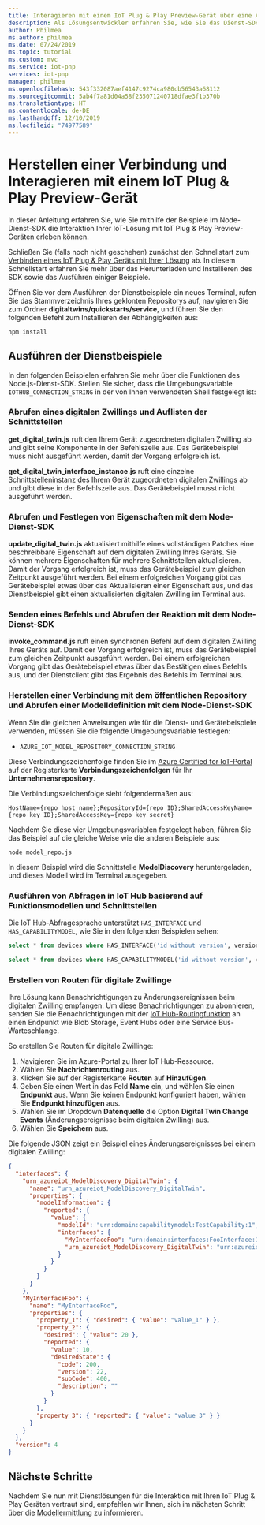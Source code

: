 ```yaml
---
title: Interagieren mit einem IoT Plug & Play Preview-Gerät über eine Azure IoT-Lösung | Microsoft-Dokumentation
description: Als Lösungsentwickler erfahren Sie, wie Sie das Dienst-SDK zum Interagieren mit IoT Plug & Play-Geräten verwenden.
author: Philmea
ms.author: philmea
ms.date: 07/24/2019
ms.topic: tutorial
ms.custom: mvc
ms.service: iot-pnp
services: iot-pnp
manager: philmea
ms.openlocfilehash: 543f332087aef4147c9274ca980cb56543a68112
ms.sourcegitcommit: 5ab4f7a81d04a58f235071240718dfae3f1b370b
ms.translationtype: HT
ms.contentlocale: de-DE
ms.lasthandoff: 12/10/2019
ms.locfileid: "74977589"
---
```

# <a name="connect-to-and-interact-with-an-iot-plug-and-play-preview-device"></a>Herstellen einer Verbindung und Interagieren mit einem IoT Plug & Play Preview-Gerät

In dieser Anleitung erfahren Sie, wie Sie mithilfe der Beispiele im Node-Dienst-SDK die Interaktion Ihrer IoT-Lösung mit IoT Plug & Play Preview-Geräten erleben können.

Schließen Sie (falls noch nicht geschehen) zunächst den Schnellstart zum [Verbinden eines IoT Plug & Play Geräts mit Ihrer Lösung](quickstart-connect-pnp-device-solution.md) ab. In diesem Schnellstart erfahren Sie mehr über das Herunterladen und Installieren des SDK sowie das Ausführen einiger Beispiele.

Öffnen Sie vor dem Ausführen der Dienstbeispiele ein neues Terminal, rufen Sie das Stammverzeichnis Ihres geklonten Repositorys auf, navigieren Sie zum Ordner **digitaltwins/quickstarts/service**, und führen Sie den folgenden Befehl zum Installieren der Abhängigkeiten aus:

```cmd/sh
npm install
```

## <a name="run-the-service-samples"></a>Ausführen der Dienstbeispiele

In den folgenden Beispielen erfahren Sie mehr über die Funktionen des Node.js-Dienst-SDK. Stellen Sie sicher, dass die Umgebungsvariable `IOTHUB_CONNECTION_STRING` in der von Ihnen verwendeten Shell festgelegt ist:

### <a name="retrieve-a-digital-twin-and-list-the-interfaces"></a>Abrufen eines digitalen Zwillings und Auflisten der Schnittstellen

**get_digital_twin.js** ruft den Ihrem Gerät zugeordneten digitalen Zwilling ab und gibt seine Komponente in der Befehlszeile aus. Das Gerätebeispiel muss nicht ausgeführt werden, damit der Vorgang erfolgreich ist.

**get_digital_twin_interface_instance.js** ruft eine einzelne Schnittstelleninstanz des Ihrem Gerät zugeordneten digitalen Zwillings ab und gibt diese in der Befehlszeile aus. Das Gerätebeispiel musst nicht ausgeführt werden.

### <a name="get-and-set-properties-using-the-node-service-sdk"></a>Abrufen und Festlegen von Eigenschaften mit dem Node-Dienst-SDK

**update_digital_twin.js** aktualisiert mithilfe eines vollständigen Patches eine beschreibbare Eigenschaft auf dem digitalen Zwilling Ihres Geräts. Sie können mehrere Eigenschaften für mehrere Schnittstellen aktualisieren. Damit der Vorgang erfolgreich ist, muss das Gerätebeispiel zum gleichen Zeitpunkt ausgeführt werden. Bei einem erfolgreichen Vorgang gibt das Gerätebeispiel etwas über das Aktualisieren einer Eigenschaft aus, und das Dienstbeispiel gibt einen aktualisierten digitalen Zwilling im Terminal aus.

### <a name="send-a-command-and-retrieve-the-response-using-the-node-service-sdk"></a>Senden eines Befehls und Abrufen der Reaktion mit dem Node-Dienst-SDK

**invoke_command.js** ruft einen synchronen Befehl auf dem digitalen Zwilling Ihres Geräts auf. Damit der Vorgang erfolgreich ist, muss das Gerätebeispiel zum gleichen Zeitpunkt ausgeführt werden. Bei einem erfolgreichen Vorgang gibt das Gerätebeispiel etwas über das Bestätigen eines Befehls aus, und der Dienstclient gibt das Ergebnis des Befehls im Terminal aus.

### <a name="connect-to-the-public-repository-and-retrieve-a-model-definition-using-the-node-service-sdk"></a>Herstellen einer Verbindung mit dem öffentlichen Repository und Abrufen einer Modelldefinition mit dem Node-Dienst-SDK

Wenn Sie die gleichen Anweisungen wie für die Dienst- und Gerätebeispiele verwenden, müssen Sie die folgende Umgebungsvariable festlegen:

* `AZURE_IOT_MODEL_REPOSITORY_CONNECTION_STRING`

Diese Verbindungszeichenfolge finden Sie im [Azure Certified for IoT-Portal](https://preview.catalog.azureiotsolutions.com) auf der Registerkarte **Verbindungszeichenfolgen** für Ihr **Unternehmensrepository**.

Die Verbindungszeichenfolge sieht folgendermaßen aus:

```text
HostName={repo host name};RepositoryId={repo ID};SharedAccessKeyName={repo key ID};SharedAccessKey={repo key secret}
```

Nachdem Sie diese vier Umgebungsvariablen festgelegt haben, führen Sie das Beispiel auf die gleiche Weise wie die anderen Beispiele aus:

```cmd/sh
node model_repo.js
```

In diesem Beispiel wird die Schnittstelle **ModelDiscovery** heruntergeladen, und dieses Modell wird im Terminal ausgegeben.

### <a name="run-queries-in-iot-hub-based-on-capability-models-and-interfaces"></a>Ausführen von Abfragen in IoT Hub basierend auf Funktionsmodellen und Schnittstellen

Die IoT Hub-Abfragesprache unterstützt `HAS_INTERFACE` und `HAS_CAPABILITYMODEL`, wie Sie in den folgenden Beispielen sehen:

```sql
select * from devices where HAS_INTERFACE('id without version', version)
```

```sql
select * from devices where HAS_CAPABILITYMODEL('id without version', version)
```

### <a name="creating-digital-twin-routes"></a>Erstellen von Routen für digitale Zwillinge

Ihre Lösung kann Benachrichtigungen zu Änderungsereignissen beim digitalen Zwilling empfangen. Um diese Benachrichtigungen zu abonnieren, senden Sie die Benachrichtigungen mit der [IoT Hub-Routingfunktion](../iot-hub/iot-hub-devguide-endpoints.md) an einen Endpunkt wie Blob Storage, Event Hubs oder eine Service Bus-Warteschlange.

So erstellen Sie Routen für digitale Zwillinge:

1. Navigieren Sie im Azure-Portal zu Ihrer IoT Hub-Ressource.
1. Wählen Sie **Nachrichtenrouting** aus.
1. Klicken Sie auf der Registerkarte **Routen** auf **Hinzufügen**.
1. Geben Sie einen Wert in das Feld **Name** ein, und wählen Sie einen **Endpunkt** aus. Wenn Sie keinen Endpunkt konfiguriert haben, wählen Sie **Endpunkt hinzufügen** aus.
1. Wählen Sie im Dropdown **Datenquelle** die Option **Digital Twin Change Events** (Änderungsereignisse beim digitalen Zwilling) aus.
1. Wählen Sie **Speichern** aus.

Die folgende JSON zeigt ein Beispiel eines Änderungsereignisses bei einem digitalen Zwilling:

```json
{
  "interfaces": {
    "urn_azureiot_ModelDiscovery_DigitalTwin": {
      "name": "urn_azureiot_ModelDiscovery_DigitalTwin",
      "properties": {
        "modelInformation": {
          "reported": {
            "value": {
              "modelId": "urn:domain:capabilitymodel:TestCapability:1",
              "interfaces": {
                "MyInterfaceFoo": "urn:domain:interfaces:FooInterface:1",
                "urn_azureiot_ModelDiscovery_DigitalTwin": "urn:azureiot:ModelDiscovery:DigitalTwin:1"
              }
            }
          }
        }
      }
    },
    "MyInterfaceFoo": {
      "name": "MyInterfaceFoo",
      "properties": {
        "property_1": { "desired": { "value": "value_1" } },
        "property_2": {
          "desired": { "value": 20 },
          "reported": {
            "value": 10,
            "desiredState": {
              "code": 200,
              "version": 22,
              "subCode": 400,
              "description": ""
            }
          }
        },
        "property_3": { "reported": { "value": "value_3" } }
      }
    }
  },
  "version": 4
}
```

## <a name="next-steps"></a>Nächste Schritte

Nachdem Sie nun mit Dienstlösungen für die Interaktion mit Ihren IoT Plug & Play Geräten vertraut sind, empfehlen wir Ihnen, sich im nächsten Schritt über die [Modellermittlung](concepts-model-discovery.md) zu informieren.
